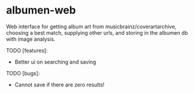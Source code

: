 albumen-web
===========

Web interface for getting album art from musicbrainz/coverartarchive, choosing a best match, supplying other urls, and storing in the albumen db with image analysis.

TODO [features]:
- Better ui on searching and saving

TODO [bugs]:
- Cannot save if there are zero results!
